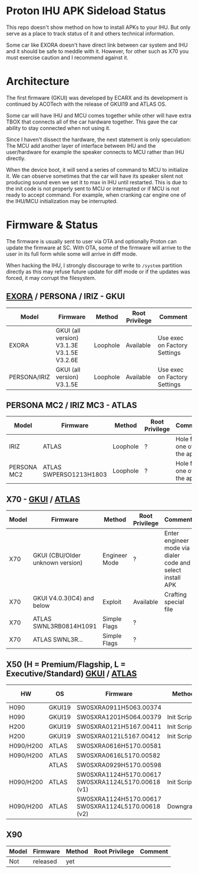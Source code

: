 # Proton IHU APK Sideload Status

This repo doesn't show method on how to install APKs to your IHU. But only serve as a place to track status of it and others technical information.

Some car like EXORA doesn't have direct link between car system and IHU and it should be safe to meddle with it. However, for other such as X70 you must exercise caution and I recommend against it.

# Architecture
The first firmware (GKUI) was developed by ECARX and its development is continued by ACOTech with the release of GKUI19 and ATLAS OS.

Some car will have IHU and MCU comes together while other will have extra TBOX that connects all of the car hardware together. This gave the car ability to stay connected when not using it.

Since I haven't dissect the hardware, the next statement is only speculation:
The MCU add another layer of interface between IHU and the user/hardware for example the speaker connects to MCU rather than IHU directly.

When the device boot, it will send a series of command to MCU to initialize it. We can observe sometimes that the car will have its speaker silent not producing sound even we set it to max in IHU until restarted. This is due to the init code is not properly sent to MCU or interrupted or if MCU is not ready to accept command. For example, when cranking car engine one of the IHU/MCU initialization may be interrupted.

# Firmware & Status

The firmware is usually sent to user via OTA and optionally Proton can update the firmware at SC. With OTA, some of the firmware will arrive to the user in its full form while some will arrive in diff mode.

When hacking the IHU, I strongly discourage to write to `/system` partition directly as this may refuse future update for diff mode or if the updates was forced, it may corrupt the filesystem.

## [EXORA](EXORA) / PERSONA / IRIZ - GKUI
|Model|Firmware|Method|Root Privilege|Comment|
|-----|--------|------|-------|-------|
|EXORA | GKUI (all version) V3.1.3E V3.1.5E V3.2.6E | Loophole | Available | Use exec on Factory Settings
|PERSONA/IRIZ | GKUI (all version) V3.1.5E | Loophole | Available | Use exec on Factory Settings

## PERSONA MC2 / IRIZ MC3 - ATLAS
|Model|Firmware|Method|Root Privilege|Comment|
|-----|--------|------|-------|-------|
|IRIZ | ATLAS | Loophole | ? | Hole from one of the app
|PERSONA MC2 | ATLAS SWPERSO1213H1803 | Loophole | ? | Hole from one of the app 

## X70 - [GKUI](X70_GKUI) / [ATLAS](X70_ATLAS)
|Model|Firmware|Method|Root Privilege|Comment|
|-----|--------|------|-------|-------|
|X70 | GKUI (CBU/Older unknown version) | Engineer Mode | ? | Enter engineer mode via dialer code and select install APK
|X70 | GKUI V4.0.3(IC4) and below | Exploit | Available | Crafting special file
|X70 | ATLAS SWNL3RB0814H1091 | Simple Flags | ? | |
|X70 | ATLAS SWNL3R... | Simple Flags | ? | |

## X50 (H = Premium/Flagship, L = Executive/Standard) [GKUI](X50_GKUI) / [ATLAS](X50_ATLAS)
|HW|OS|Firmware|Method|Root Privilege|Comment|
|--|--|--------|------|-------|-------|
|H090 | GKUI19 | SW0SXRA0911H5063.00374 | | 
|H090 | GKUI19 | SW0SXRA1201H5064.00379 | Init Script | Available | USB\b832bc61472727635baffcf25dd28e9f239273e2\...sh
|H200 | GKUI19 | SW0SXRA0121H5167.00411 | Init Script | Available | USB\b832bc61472727635baffcf25dd28e9f239273e2\...sh
|H200 | GKUI19 | SW0SXRA0121L5167.00412 | Init Script | Available | USB\b832bc61472727635baffcf25dd28e9f239273e2\...sh
|H090/H200 | ATLAS | SW0SXRA0616H5170.00581 | | | 
|H090/H200 | ATLAS | SW0SXRA0616L5170.00582 | | | 
| | ATLAS | SW0SXRA0929H5170.00598 | | | 
|H090/H200 | ATLAS | SW0SXRA1124H5170.00617 SW0SXRA1124L5170.00618 (v1) | Init Script | Available | Able to install APKs with simple file copy, but cannot invoke through installer due to APK installer protection in place
|H090/H200 | ATLAS | SW0SXRA1124H5170.00617 SW0SXRA1124L5170.00618 (v2) | Downgrade | ? | Same version number, but ACOTech silently push the updates with removal of init script backdoor

## X90
|Model|Firmware|Method|Root Privilege|Comment|
|-----|--------|------|-------|-------|
|Not|released|yet| | |
